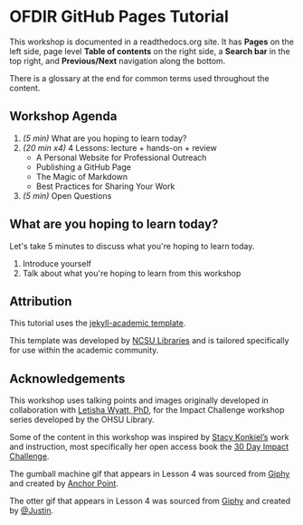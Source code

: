 # OFDIR GitHub Pages Tutorial

This workshop is documented in a readthedocs.org site.  It has **Pages** on the left side, page level **Table of contents** on the right side, a **Search bar** in the top right, and **Previous/Next** navigation along the bottom.

There is a glossary at the end for common terms used throughout the content.
 
## Workshop Agenda

1. *(5 min)* What are you hoping to learn today?
1. *(20 min x4)* 4 Lessons: lecture + hands-on + review
    - A Personal Website for Professional Outreach
    - Publishing a GitHub Page
    - The Magic of Markdown
    - Best Practices for Sharing Your Work
1. *(5 min)* Open Questions

## What are you hoping to learn today?

Let's take 5 minutes to discuss what you're hoping to learn today.

1. Introduce yourself
1. Talk about what you're hoping to learn from this workshop

## Attribution

This tutorial uses the [jekyll-academic template](https://github.com/NCSU-Libraries/jekyll-academic).

This template was developed by [NCSU Libraries](https://www.lib.ncsu.edu/) and is tailored specifically for use within the academic community.

## Acknowledgements

This workshop uses talking points and images originally developed in collaboration with [Letisha Wyatt, PhD](https://www.letisharwyatt.com), for the Impact Challenge workshop series developed by the OHSU Library.

Some of the content in this workshop was inspired by [Stacy Konkiel’s]( https://stacykonkiel.org/) work and instruction, most specifically her open access book the [30 Day Impact Challenge]( http://blog.impactstory.org/research-impact-challenge-ebook/). 

The gumball machine gif that appears in Lesson 4 was sourced from [Giphy]( https://giphy.com/) and created by [Anchor Point](https://www.anchorpoint.work/).  

The otter gif that appears in Lesson 4 was sourced from [Giphy]( https://giphy.com/) and created by [@Justin](https://giphy.com/justin/). 


